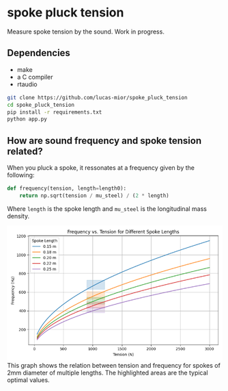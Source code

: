 # spoke pluck tension
Measure spoke tension by the sound. Work in progress.

## Dependencies
- make
- a C compiler
- rtaudio

```sh
git clone https://github.com/lucas-mior/spoke_pluck_tension
cd spoke_pluck_tension
pip install -r requirements.txt
python app.py
```

## How are sound frequency and spoke tension related?
When you pluck a spoke, it ressonates at a frequency given by
the following:

```python
def frequency(tension, length=length0):
    return np.sqrt(tension / mu_steel) / (2 * length)
```
Where `length` is the spoke length and `mu_steel` is the longitudinal mass
density.

![Frequency x Tension](spoke_tension_frequency.png)
This graph shows the relation between tension and frequency for spokes of 2mm
diameter of multiple lengths. The highlighted areas are the typical optimal
values.
